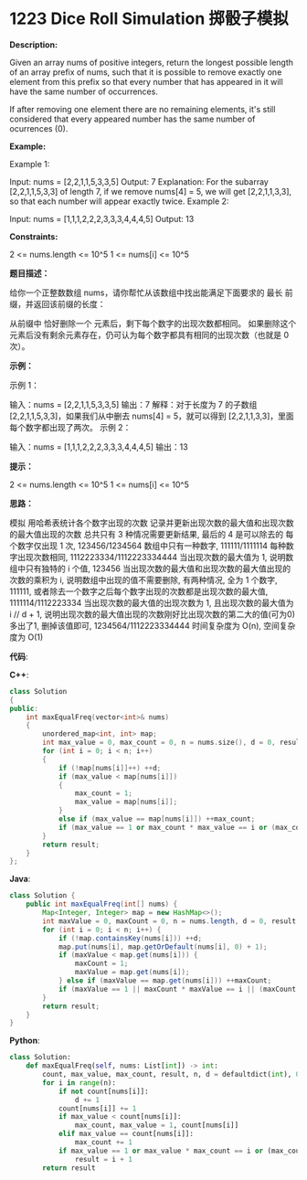# 1223 Dice Roll Simulation 掷骰子模拟

__Description:__

Given an array nums of positive integers, return the longest possible length of an array prefix of nums, such that it is possible to remove exactly one element from this prefix so that every number that has appeared in it will have the same number of occurrences.

If after removing one element there are no remaining elements, it's still considered that every appeared number has the same number of ocurrences (0).

__Example:__

Example 1:

Input: nums = [2,2,1,1,5,3,3,5]
Output: 7
Explanation: For the subarray [2,2,1,1,5,3,3] of length 7, if we remove nums[4] = 5, we will get [2,2,1,1,3,3], so that each number will appear exactly twice.
Example 2:

Input: nums = [1,1,1,2,2,2,3,3,3,4,4,4,5]
Output: 13

__Constraints:__

2 <= nums.length <= 10^5
1 <= nums[i] <= 10^5

__题目描述：__

给你一个正整数数组 nums，请你帮忙从该数组中找出能满足下面要求的 最长 前缀，并返回该前缀的长度：

从前缀中 恰好删除一个 元素后，剩下每个数字的出现次数都相同。
如果删除这个元素后没有剩余元素存在，仍可认为每个数字都具有相同的出现次数（也就是 0 次）。

__示例：__

示例 1：

输入：nums = [2,2,1,1,5,3,3,5]
输出：7
解释：对于长度为 7 的子数组 [2,2,1,1,5,3,3]，如果我们从中删去 nums[4] = 5，就可以得到 [2,2,1,1,3,3]，里面每个数字都出现了两次。
示例 2：

输入：nums = [1,1,1,2,2,2,3,3,3,4,4,4,5]
输出：13

__提示：__

2 <= nums.length <= 10^5
1 <= nums[i] <= 10^5

__思路：__

模拟
用哈希表统计各个数字出现的次数
记录并更新出现次数的最大值和出现次数的最大值出现的次数
总共只有 3 种情况需要更新结果, 最后的 4 是可以除去的
每个数字仅出现 1 次, 123456/1234564
数组中只有一种数字, 111111/1111114
每种数字出现次数相同, 1112223334/1112223334444
当出现次数的最大值为 1, 说明数组中只有独特的 i 个值, 123456
当出现次数的最大值和出现次数的最大值出现的次数的乘积为 i, 说明数组中出现的值不需要删除, 有两种情况, 全为 1 个数字, 111111, 或者除去一个数字之后每个数字出现的次数都是出现次数的最大值, 1111114/1112223334
当出现次数的最大值的出现次数为 1, 且出现次数的最大值为 i // d + 1, 说明出现次数的最大值出现的次数刚好比出现次数的第二大的值(可为0)多出了1, 删掉该值即可, 1234564/1112223334444
时间复杂度为 O(n), 空间复杂度为 O(1)

__代码__:

__C++__:

```C++
class Solution 
{
public:
    int maxEqualFreq(vector<int>& nums) 
    {
        unordered_map<int, int> map;
        int max_value = 0, max_count = 0, n = nums.size(), d = 0, result = 0;
        for (int i = 0; i < n; i++) 
        {
            if (!map[nums[i]]++) ++d;
            if (max_value < map[nums[i]])
            {
                max_count = 1;
                max_value = map[nums[i]];
            } 
            else if (max_value == map[nums[i]]) ++max_count;
            if (max_value == 1 or max_count * max_value == i or (max_count == 1 and max_value == i / d + 1)) result = i + 1;
        }
        return result;
    }
};
```

__Java__:

```Java
class Solution {
    public int maxEqualFreq(int[] nums) {
        Map<Integer, Integer> map = new HashMap<>();
        int maxValue = 0, maxCount = 0, n = nums.length, d = 0, result = 0;
        for (int i = 0; i < n; i++) {
            if (!map.containsKey(nums[i])) ++d;
            map.put(nums[i], map.getOrDefault(nums[i], 0) + 1);
            if (maxValue < map.get(nums[i])) {
                maxCount = 1;
                maxValue = map.get(nums[i]);
            } else if (maxValue == map.get(nums[i])) ++maxCount;
            if (maxValue == 1 || maxCount * maxValue == i || (maxCount == 1 && maxValue == i / d + 1)) result = i + 1;
        }
        return result;
    }
}
```

__Python__:

```Python
class Solution:
    def maxEqualFreq(self, nums: List[int]) -> int:
        count, max_value, max_count, result, n, d = defaultdict(int), 0, 0, 0, len(nums), 0
        for i in range(n):
            if not count[nums[i]]:
                d += 1
            count[nums[i]] += 1
            if max_value < count[nums[i]]:
                max_count, max_value = 1, count[nums[i]]
            elif max_value == count[nums[i]]:
                max_count += 1
            if max_value == 1 or max_value * max_count == i or (max_count == 1 and max_value == i // d + 1):
                result = i + 1
        return result
```

